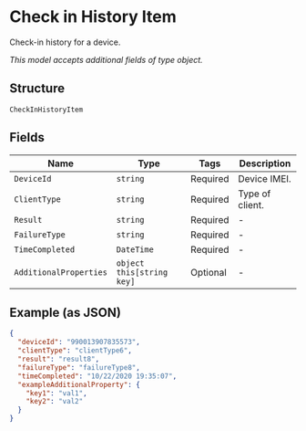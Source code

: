 
# Check in History Item

Check-in history for a device.

*This model accepts additional fields of type object.*

## Structure

`CheckInHistoryItem`

## Fields

| Name | Type | Tags | Description |
|  --- | --- | --- | --- |
| `DeviceId` | `string` | Required | Device IMEI. |
| `ClientType` | `string` | Required | Type of client. |
| `Result` | `string` | Required | - |
| `FailureType` | `string` | Required | - |
| `TimeCompleted` | `DateTime` | Required | - |
| `AdditionalProperties` | `object this[string key]` | Optional | - |

## Example (as JSON)

```json
{
  "deviceId": "990013907835573",
  "clientType": "clientType6",
  "result": "result8",
  "failureType": "failureType8",
  "timeCompleted": "10/22/2020 19:35:07",
  "exampleAdditionalProperty": {
    "key1": "val1",
    "key2": "val2"
  }
}
```

